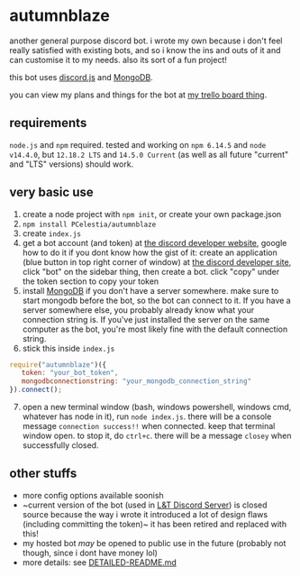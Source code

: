 # autumnblaze
another general purpose discord bot. i wrote my own because i don't feel really satisfied with existing bots, and so i know the ins and outs of it and can customise it to my needs. also its sort of a fun project!

this bot uses [discord.js](https://discord.js.org) and [MongoDB](https://mongodb.com).

you can view my plans and things for the bot at [my trello board thing](https://trello.com/b/6o7eZylC/autumnblaze-bot).

## requirements
`node.js` and `npm` required. tested and working on `npm 6.14.5` and `node v14.4.0`, but `12.18.2 LTS` and `14.5.0 Current` (as well as all future "current" and "LTS" versions) should work.

## very basic use
1. create a node project with `npm init`, or create your own package.json
2. `npm install PCelestia/autumnblaze`
3. create `index.js`
4. get a bot account (and token) at [the discord developer website](https://discord.com/developers), google how to do it if you dont know how
   the gist of it: create an application (blue button in top right corner of window) at [the discord developer site](https://discord.com/developers), click "bot" on the sidebar thing, then create a bot. click "copy" under the token section to copy your token
5. install [MongoDB](https://mongodb.com) if you don't have a server somewhere. make sure to start mongodb before the bot, so the bot can connect to it. If you have a server somewhere else, you probably already know what your connection string is. If you've just installed the server on the same computer as the bot, you're most likely fine with the default connection string.
6. stick this inside `index.js`
```js
require("autumnblaze")({
   token: "your_bot_token",
   mongodbconnectionstring: "your_mongodb_connection_string"
}).connect();
```
7. open a new terminal window (bash, windows powershell, windows cmd, whatever has node in it), run `node index.js`. there will be a console message `connection success!!` when connected. keep that terminal window open. to stop it, do `ctrl+c`. there will be a message `closey` when successfully closed.

## other stuffs
- more config options available soonish
- ~current version of the bot (used in [L&T Discord Server](https://love-tolerance.com/discord)) is closed source because the way i wrote it introduced a lot of design flaws (including committing the token)~ it has been retired and replaced with this!
- my hosted bot *may* be opened to public use in the future (probably not though, since i dont have money lol)
- more details: see [DETAILED-README.md](https://github.com/pcelestia/autumnblaze/blob/main/DETAILED-README.md)
